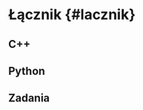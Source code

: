 
# Łącznik {#lacznik}

<!-- intro o innych łącznikach -->

## C++
<!-- Rcpp -->
<!-- https://adv-r.hadley.nz/rcpp.html -->
<!-- https://csgillespie.github.io/efficientR/performance.html#rcpp -->

## Python
<!-- reticulate -->

## Zadania
